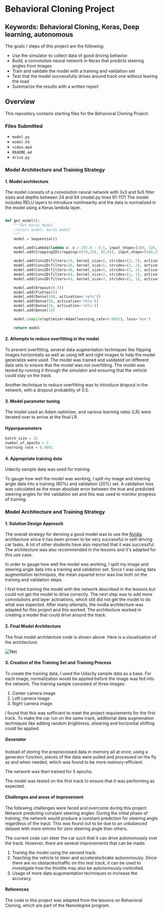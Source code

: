 # Behavioral Cloning Project

## Keywords: Behavioral Cloning, Keras, Deep learning, autonomous

The goals / steps of this project are the following:
* Use the simulator to collect data of good driving behavior
* Build, a convolution neural network in Keras that predicts steering angles from images
* Train and validate the model with a training and validation set
* Test that the model successfully drives around track one without leaving the road
* Summarize the results with a written report

Overview
---
This repository contains starting files for the Behavioral Cloning Project.

### Files Submitted
- `model.py`
- `model.h5`
- `video.mp4`
- `README.md`
- `drive.py`

### Model Architecture and Training Strategy

#### 1. Model architecture

The model consists of a convolution neural network with 3x3 and 5x5 filter sizes and depths between 24 and 64 (model.py lines 91-117)
The model includes RELU layers to introduce nonlinearity and the data is normalized in the model using a Keras lambda layer.

```python

def get_model():
    """Get Keras Model
    :return model: keras model
    """
    model = Sequential()

    model.add(Lambda(lambda x: x / 255.0 - 0.5, input_shape=(160, 320, 3)))
    model.add(Cropping2D(cropping=((70,25), (0,0)), input_shape=(160,320,3)))

    model.add(Conv2D(filters=24, kernel_size=5, strides=(2, 2), activation='relu'))
    model.add(Conv2D(filters=36, kernel_size=5, strides=(2, 2), activation='relu'))
    model.add(Conv2D(filters=48, kernel_size=5, strides=(2, 2), activation='relu'))
    model.add(Conv2D(filters=64, kernel_size=3, strides=(1, 1), activation='relu'))
    model.add(Conv2D(filters=64, kernel_size=3, strides=(1, 1), activation='relu'))

    model.add(Dropout(0.5))
    model.add(Flatten())
    model.add(Dense(100, activation='relu'))
    model.add(Dense(50, activation='relu'))
    model.add(Dense(10, activation='relu'))
    model.add(Dense(1))

    model.compile(optimizer=Adam(learning_rate=0.0001), loss='mse')

    return model

```
#### 2. Attempts to reduce overfitting in the model
To prevent overfitting, several data augmentation techniques like flipping images horizontally
as well as using left and right images to help the model generalize were used.
The model was trained and validated on different data sets to ensure that the model was not overfitting.
The model was tested by running it through the simulator and ensuring that the vehicle could stay on the track.

Another technique to reduce overfitting was to introduce dropout in the network, with a dropout probability of 0.5.

#### 3. Model parameter tuning

The model used an Adam optimizer, and various learning rates (LR) were iterated over to arrive at the final LR.
#### Hyperparameters
```python
batch_size = 32
number_of_epochs = 5
learning_rate = 0.0001
```
#### 4. Appropriate training data
Udacity sample data was used for training.  

To gauge how well the model was working, I split my image and steering angle data into a
training (80%) and validation (20%) set. A validation loss was calculated as the mean absolute
error between the true and predicted steering angles for the validation set and this was used to
monitor progress of training.

### Model Architecture and Training Strategy

#### 1. Solution Design Approach

The overall strategy for deriving a good model was to use the [Nvidia](https://images.nvidia.com/content/tegra/automotive/images/2016/solutions/pdf/end-to-end-dl-using-px.pdf) architecture since it has been proven to be very successful in self-driving car tasks. A lot of other students have also reported that it was successful. 
The architecture was also recommended in the lessons and it's adapted for this use case.

In order to gauge how well the model was working, I split my image and steering angle data into a training and validation set.
Since I was using data augmentation techniques, the mean squared error was low both on the training and validation steps.

I first tried training the model with the network described in the lessons but could not get the model to drive correctly.
The next step was to add more convolutions and layer activations, which still did not get the model to do what was expected.
After many attempts, the nvidia architecture was adapted for this project and this worked.
The architecture worked in creating a model that could drive around the track.

#### 2. Final Model Architecture
The final model architecture code is shown above.
Here is a visualization of the architecture:

![Net](https://devblogs.nvidia.com/parallelforall/wp-content/uploads/2016/08/cnn-architecture-624x890.png)

#### 3. Creation of the Training Set and Training Process
To create the training data, I used the Udacity sample data as a base. For each image, normalization
would be applied before the image was fed into the network. The training sample consisted
of three images:
1. Center camera image
2. Left camera image
3. Right camera image

I found that this was sufficient to meet the project requirements for the first track. To make the car
run on the same track, additional data augmenation techniques like adding random brightness, shearing and horizontal
shifting could be applied.
##### Generator
Instead of storing the preprocessed data in memory all at once, using a generator function, pieces of the data were pulled and processed on the fly as and when needed, which was found to be more memory-efficient.

The network was then trained for 5 epochs.

The model was tested on the first track to ensure that it was performing as expected.

#### Challenges and areas of improvement
The following challenges were faced and overcome during this project:
Network predicting constant steering angles:
During the initial phase of training, the network would produce a constant prediction for steering
angle regardless of the input. This was found out to be due to an unbalanced dataset with more
entries for zero steering angle than others.

The current code can steer the car such that it can drive autonomously over the track. However, there are
several improvements that can be made:
1. Traning the model using the second track.
2. Teaching the vehicle to steer and accelerate/brake autonomously. 
Since there are no obstacles/traffic on this test track, it can be used to investigate how the throttle may also be
autonomously controlled.
3. Usage of more data augumentation techniques to increase the accuracy.

#### References
The code in this project was adapted from the lessons on Behavioral Cloning, which are part of the Nanodegree program. 